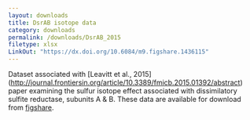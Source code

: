 ```yaml
---
layout: downloads
title: DsrAB isotope data
category: downloads
permalink: /downloads/DsrAB_2015
filetype: xlsx
LinkOut: "https://dx.doi.org/10.6084/m9.figshare.1436115"
---
```


Dataset associated with [Leavitt et al., 2015] (http://journal.frontiersin.org/article/10.3389/fmicb.2015.01392/abstract) paper examining the sulfur isotope effect associated with dissimilatory sulfite reductase, subunits A & B. These data are available for download from [figshare](https://dx.doi.org/10.6084/m9.figshare.1436115).
